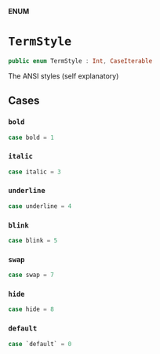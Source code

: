 **ENUM**

# `TermStyle`

```swift
public enum TermStyle : Int, CaseIterable
```

The ANSI styles (self explanatory)

## Cases
### `bold`

```swift
case bold = 1
```

### `italic`

```swift
case italic = 3
```

### `underline`

```swift
case underline = 4
```

### `blink`

```swift
case blink = 5
```

### `swap`

```swift
case swap = 7
```

### `hide`

```swift
case hide = 8
```

### `default`

```swift
case `default` = 0
```
